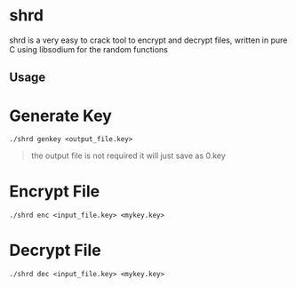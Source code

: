 # shrd
shrd is a very easy to crack tool to encrypt and decrypt files, written in pure C using libsodium for the random functions

## Usage ##

# Generate Key
```
./shrd genkey <output_file.key>
```
> the output file is not required it will just save as 0.key

# Encrypt File
```
./shrd enc <input_file.key> <mykey.key>
```

# Decrypt File
```
./shrd dec <input_file.key> <mykey.key>
```
